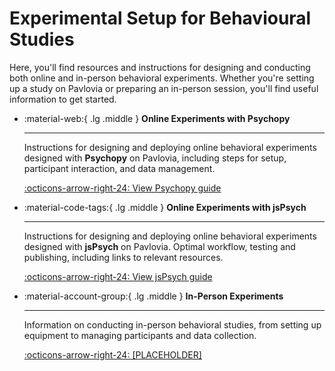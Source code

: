 # Experimental Setup for Behavioural Studies

Here, you'll find resources and instructions for designing and conducting both online and in-person behavioral experiments. Whether you're setting up a study on Pavlovia or preparing an in-person session, you'll find useful information to get started.

<div class="grid cards" markdown>

- :material-web:{ .lg .middle } __Online Experiments with Psychopy__

    ---

    Instructions for designing and deploying online behavioral experiments designed with __Psychopy__ on Pavlovia, including steps for setup, participant interaction, and data management.

    [:octicons-arrow-right-24: View Psychopy guide](pavlovia-psychopy.md)

- :material-code-tags:{ .lg .middle } __Online Experiments with jsPsych__

    ---

    Instructions for designing and deploying online behavioral experiments designed with __jsPsych__ on Pavlovia. Optimal workflow, testing and publishing, including links to relevant resources.

    [:octicons-arrow-right-24: View jsPsych guide](pavlovia-jspsych.md)

- :material-account-group:{ .lg .middle } __In-Person Experiments__

    ---

    Information on conducting in-person behavioral studies, from setting up equipment to managing participants and data collection.  

    [:octicons-arrow-right-24: [PLACEHOLDER]](bh-onsite.md)

</div>
